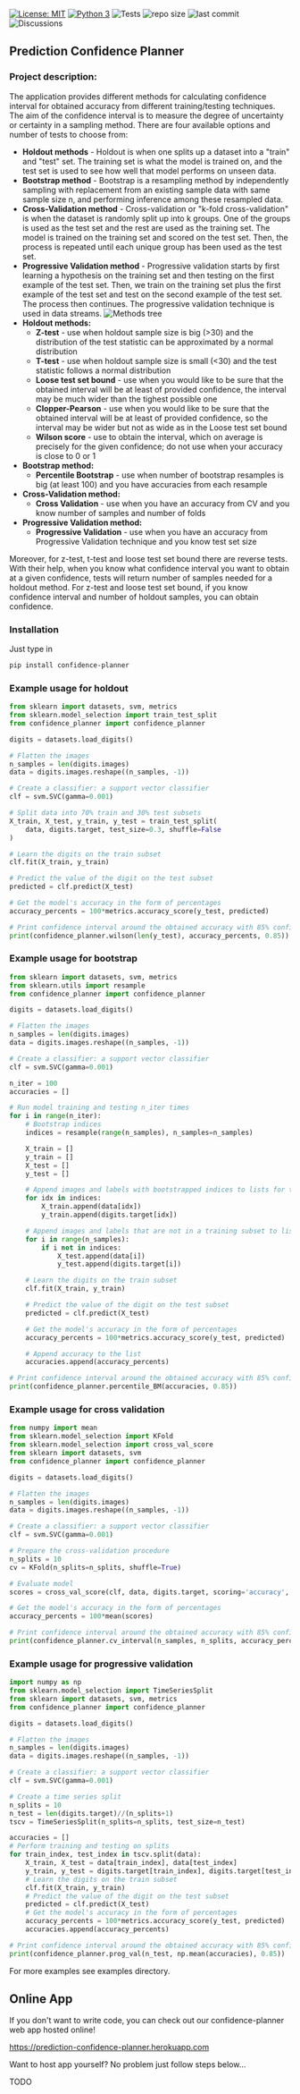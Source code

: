 [![License: MIT](https://img.shields.io/badge/License-MIT-yellow.svg)](https://opensource.org/licenses/MIT)
[![Python 3](https://img.shields.io/badge/python-3-blue.svg)](https://www.python.org/downloads/)
![Tests](https://github.com/Lorakszak/confidence-planner/actions/workflows/tests.yml/badge.svg)
![repo size](https://img.shields.io/github/repo-size/Lorakszak/confidence-planner)
![last commit](https://img.shields.io/github/last-commit/Lorakszak/confidence-planner)
![Discussions](https://img.shields.io/github/discussions/Lorakszak/confidence-planner)


 <!-- ![GitHub contributors](https://img.shields.io/github/contributors/Lorakszak/confidence-planner) # contributors (opt)-->
<!-- ![pypi](https://img.shields.io/pypi/v/pybadges.svg) -->
<!-- ![versions](https://img.shields.io/pypi/pyversions/pybadges.svg) -->
<!-- ![Package upload](https://github.com/Lorakszak/confidence-planner/actions/workflows/python-publish.yml/badge.svg) -->


## Prediction Confidence Planner

### Project description:

The application provides different methods for calculating confidence interval for obtained accuracy from different training/testing techniques. The aim of the confidence interval is to measure the degree of uncertainty or certainty in a sampling method. There are four available options and number of tests to choose from:
- **Holdout methods** - Holdout  is  when  one  splits  up  a  dataset  into  a  "train"  and "test"  set.  The  training  set  is  what  the  model  is  trained  on,  and  the  test  set is  used  to  see  how  well  that  model  performs  on  unseen  data.
 - **Bootstrap method** - Bootstrap is a resampling method by independently  sampling  with  replacement  from  an  existing  sample  data  with same sample size n, and performing inference among these resampled data.
 - **Cross-Validation method** - Cross-validation or "k-fold cross-validation" is when the dataset is randomly split up into k groups. One of the groups is used as the test set and the rest are used as the training set. The model is trained on the training set and scored on the test set. Then, the process is repeated until each unique group has been used as the test set.
 - **Progressive Validation method** - Progressive validation starts by first learning a hypothesis on the training set and then testing on the first example of the test set. Then, we train on the training set plus the first example of the test set and test on the second example of the test set. The process then continues. The progressive validation technique is used in data streams.
![Methods tree](https://github.com/Lorakszak/prediction-confidence-planner/blob/package/main_tree.png?raw=true)
 - **Holdout methods:**
   - **Z-test** - use when holdout sample size is big (>30) and the distribution of the test statistic can be approximated by a normal distribution
   - **T-test** - use when holdout sample size is small (<30) and the test statistic follows a normal distribution
   - **Loose test set bound** - use when you would like to be sure that the obtained interval will be at least of provided confidence, the interval may be much wider than the tighest possible one
   - **Clopper-Pearson** - use when you would like to be sure that the obtained interval will be at least of provided confidence, so the interval may be wider but not as wide as in the Loose test set bound
   - **Wilson score** - use to obtain the interval, which on average is precisely for the given confidence; do not use when your accuracy is close to 0 or 1
 - **Bootstrap method:**
   - **Percentile Bootstrap** - use when number of bootstrap resamples is big (at least 100) and you have accuracies from each resample
 - **Cross-Validation method:**
   - **Cross Validation** - use when you have an accuracy from CV and you know number of samples and number of folds
 - **Progressive Validation method:**
   - **Progressive Validation** - use when you have an accuracy from Progressive Validation technique and you know test set size
    
Moreover, for z-test, t-test and loose test set bound there are reverse tests. With their help, when you know what confidence interval you want to obtain at a given confidence, tests will return number of samples needed for a holdout method.
For z-test and loose test set bound, if you know confidence interval and number of holdout samples, you can obtain confidence.

### Installation
Just type in
```bash
pip install confidence-planner
```

### Example usage for holdout
```python
from sklearn import datasets, svm, metrics
from sklearn.model_selection import train_test_split
from confidence_planner import confidence_planner

digits = datasets.load_digits()

# Flatten the images
n_samples = len(digits.images)
data = digits.images.reshape((n_samples, -1))

# Create a classifier: a support vector classifier
clf = svm.SVC(gamma=0.001)

# Split data into 70% train and 30% test subsets
X_train, X_test, y_train, y_test = train_test_split(
    data, digits.target, test_size=0.3, shuffle=False
)

# Learn the digits on the train subset
clf.fit(X_train, y_train)

# Predict the value of the digit on the test subset
predicted = clf.predict(X_test)

# Get the model's accuracy in the form of percentages
accuracy_percents = 100*metrics.accuracy_score(y_test, predicted)

# Print confidence interval around the obtained accuracy with 85% confidence
print(confidence_planner.wilson(len(y_test), accuracy_percents, 0.85))
```


### Example usage for bootstrap
```python
from sklearn import datasets, svm, metrics
from sklearn.utils import resample
from confidence_planner import confidence_planner

digits = datasets.load_digits()

# Flatten the images
n_samples = len(digits.images)
data = digits.images.reshape((n_samples, -1))

# Create a classifier: a support vector classifier
clf = svm.SVC(gamma=0.001)

n_iter = 100
accuracies = []

# Run model training and testing n_iter times
for i in range(n_iter):
    # Bootstrap indices
    indices = resample(range(n_samples), n_samples=n_samples)

    X_train = []
    y_train = []
    X_test = []
    y_test = []

    # Append images and labels with bootstrapped indices to lists for training
    for idx in indices:
        X_train.append(data[idx])
        y_train.append(digits.target[idx])

    # Append images and labels that are not in a training subset to lists for testing
    for i in range(n_samples):
        if i not in indices:
            X_test.append(data[i])
            y_test.append(digits.target[i])

    # Learn the digits on the train subset
    clf.fit(X_train, y_train)

    # Predict the value of the digit on the test subset
    predicted = clf.predict(X_test)

    # Get the model's accuracy in the form of percentages
    accuracy_percents = 100*metrics.accuracy_score(y_test, predicted)

    # Append accuracy to the list
    accuracies.append(accuracy_percents)

# Print confidence interval around the obtained accuracy with 85% confidence
print(confidence_planner.percentile_BM(accuracies, 0.85))
```


### Example usage for cross validation
```python
from numpy import mean
from sklearn.model_selection import KFold
from sklearn.model_selection import cross_val_score
from sklearn import datasets, svm
from confidence_planner import confidence_planner

digits = datasets.load_digits()

# Flatten the images
n_samples = len(digits.images)
data = digits.images.reshape((n_samples, -1))

# Create a classifier: a support vector classifier
clf = svm.SVC(gamma=0.001)

# Prepare the cross-validation procedure
n_splits = 10
cv = KFold(n_splits=n_splits, shuffle=True)

# Evaluate model
scores = cross_val_score(clf, data, digits.target, scoring='accuracy', cv=cv, n_jobs=-1)

# Get the model's accuracy in the form of percentages
accuracy_percents = 100*mean(scores)

# Print confidence interval around the obtained accuracy with 85% confidence
print(confidence_planner.cv_interval(n_samples, n_splits, accuracy_percents, 0.85))
```


### Example usage for progressive validation
```python
import numpy as np
from sklearn.model_selection import TimeSeriesSplit
from sklearn import datasets, svm, metrics
from confidence_planner import confidence_planner

digits = datasets.load_digits()

# Flatten the images
n_samples = len(digits.images)
data = digits.images.reshape((n_samples, -1))

# Create a classifier: a support vector classifier
clf = svm.SVC(gamma=0.001)

# Create a time series split
n_splits = 10
n_test = len(digits.target)//(n_splits+1)
tscv = TimeSeriesSplit(n_splits=n_splits, test_size=n_test)

accuracies = []
# Perform training and testing on splits
for train_index, test_index in tscv.split(data):
    X_train, X_test = data[train_index], data[test_index]
    y_train, y_test = digits.target[train_index], digits.target[test_index]
    # Learn the digits on the train subset
    clf.fit(X_train, y_train)
    # Predict the value of the digit on the test subset
    predicted = clf.predict(X_test)
    # Get the model's accuracy in the form of percentages
    accuracy_percents = 100*metrics.accuracy_score(y_test, predicted)
    accuracies.append(accuracy_percents)

# Print confidence interval around the obtained accuracy with 85% confidence
print(confidence_planner.prog_val(n_test, np.mean(accuracies), 0.85))
```

For more examples see examples directory.

## Online App

If you don't want to write code, you can check out our confidence-planner web app hosted online!

https://prediction-confidence-planner.herokuapp.com

Want to host app yourself? No problem just follow steps below...

TODO
